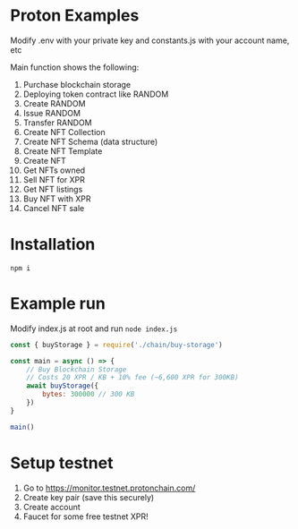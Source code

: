 # Proton Examples

Modify .env with your private key and constants.js with your account name, etc

Main function shows the following:
1. Purchase blockchain storage
2. Deploying token contract like RANDOM
3. Create RANDOM
4. Issue RANDOM
5. Transfer RANDOM
6. Create NFT Collection
7. Create NFT Schema (data structure)
8. Create NFT Template
9. Create NFT 
10. Get NFTs owned
11. Sell NFT for XPR
12. Get NFT listings
13. Buy NFT with XPR
14. Cancel NFT sale

# Installation

```
npm i
```

# Example run

Modify index.js at root and run `node index.js`

```js
const { buyStorage } = require('./chain/buy-storage')

const main = async () => {
    // Buy Blockchain Storage
    // Costs 20 XPR / KB + 10% fee (~6,600 XPR for 300KB)
    await buyStorage({
        bytes: 300000 // 300 KB
    })
}

main()
```

# Setup testnet
1. Go to https://monitor.testnet.protonchain.com/
2. Create key pair (save this securely)
3. Create account 
4. Faucet for some free testnet XPR!